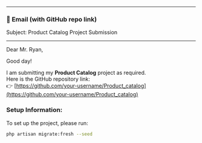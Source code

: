 
---

### 📧 Email (with GitHub repo link)

Subject: Product Catalog Project Submission

---

Dear Mr. Ryan,

Good day!

I am submitting my **Product Catalog** project as required.  
Here is the GitHub repository link:  
👉 [https://github.com/your-username/Product_catalog](https://github.com/your-username/Product_catalog)

### Setup Information:
To set up the project, please run:
```bash
php artisan migrate:fresh --seed
